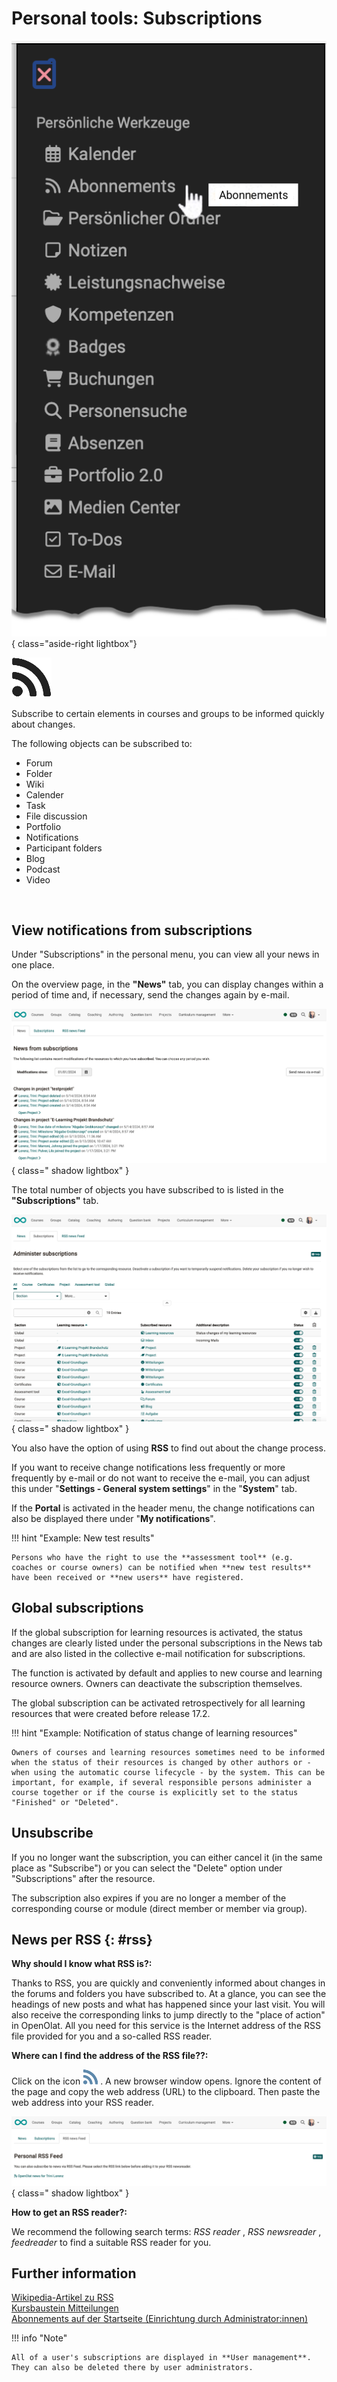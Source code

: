 # Personal tools: Subscriptions

![pers_menu_subscriptions_v1_de.png](assets/pers_menu_subscriptions_v1_de.png){ class="aside-right lightbox"}

![icon_subscriptions.png](assets/icon_subscriptions.png)


Subscribe to certain elements in courses and groups to be informed quickly about changes.

The following objects can be subscribed to: 

  * Forum 
  * Folder 
  * Wiki 
  * Calender
  * Task
  * File discussion
  * Portfolio
  * Notifications
  * Participant folders
  * Blog
  * Podcast
  * Video 

<br>

## View notifications from subscriptions

Under "Subscriptions" in the personal menu, you can view all your news in one place.

On the overview page, in the **"News"** tab, you can display changes within a period of time and, if necessary, send the changes again by e-mail.

![subscriptions_news_v1_en.png](assets/subscriptions_news_v1_en.png){ class=" shadow lightbox" }

The total number of objects you have subscribed to is listed in the **"Subscriptions"** tab.

![subscriptions_subscriptions_v1_en.png](assets/subscriptions_subscriptions_v1_en.png){ class=" shadow lightbox" }

You also have the option of using **RSS** to find out about the change process.



If you want to receive change notifications less frequently or more frequently by e-mail or do not want to receive the e-mail, you can adjust this under "**Settings - General system settings**" in the "**System**" tab.

If the **Portal** is activated in the header menu, the change notifications can also be displayed there under "**My notifications**".

!!! hint "Example: New test results"

    Persons who have the right to use the **assessment tool** (e.g. coaches or course owners) can be notified when **new test results** have been received or **new users** have registered.



## Global subscriptions

If the global subscription for learning resources is activated, the status changes are clearly listed under the personal subscriptions in the News tab and are also listed in the collective e-mail notification for subscriptions.

The function is activated by default and applies to new course and learning resource owners. Owners can deactivate the subscription themselves.

The global subscription can be activated retrospectively for all learning resources that were created before release 17.2.


!!! hint "Example: Notification of status change of learning resources"

    Owners of courses and learning resources sometimes need to be informed when the status of their resources is changed by other authors or - when using the automatic course lifecycle - by the system. This can be important, for example, if several responsible persons administer a course together or if the course is explicitly set to the status "Finished" or "Deleted".



## Unsubscribe

If you no longer want the subscription, you can either cancel it (in the same place as "Subscribe") or you can select the "Delete" option under "Subscriptions" after the resource.

The subscription also expires if you are no longer a member of the corresponding course or module (direct member or member via group).



## News per RSS {: #rss}

**Why should I know what RSS is?:**

Thanks to RSS, you are quickly and conveniently informed about changes in the forums and folders you have subscribed to. At a glance, you can see the headings of new posts and what has happened since your last visit. You will also receive the corresponding links to jump directly to the "place of action" in OpenOlat. All you need for this service is the Internet address of the RSS file provided for you and a so-called RSS reader.

 **Where can I find the address of the RSS file??:**

Click on the icon ![](assets/icon_rss_small.png) . A new browser window opens. Ignore the content of the page and copy the web address (URL) to the clipboard. Then paste the web address into your RSS reader.

![subscriptions_rss_v1_en.png](assets/subscriptions_rss_v1_en.png){ class=" shadow lightbox" }


 **How to get an RSS reader?:**

We recommend the following search terms: _RSS reader_ , _RSS newsreader_ ,
_feedreader_ to find a suitable RSS reader for you.


## Further information

[Wikipedia-Artikel zu RSS](http://en.wikipedia.org/wiki/Rss_feed)<br>
[Kursbaustein Mitteilungen](../learningresources/Course_Element_Notifications.md)<br>
[Abonnements auf der Startseite (Einrichtung durch Administrator:innen)](../../manual_admin/administration/Landing_pages.md)


!!! info "Note"

    All of a user's subscriptions are displayed in **User management**. They can also be deleted there by user administrators.




